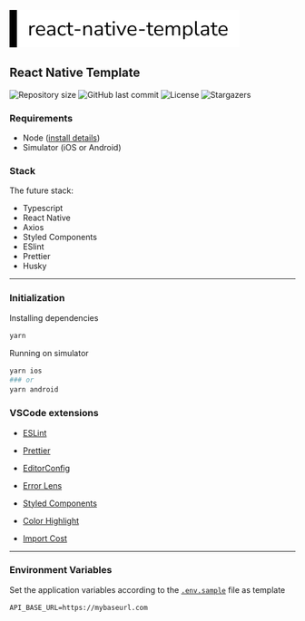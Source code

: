 ![react-native-template](public/react-native-template.png)

## React Native Template

<img alt="Repository size" src="https://img.shields.io/github/repo-size/caiobatis/react-native-template">
<img alt="GitHub last commit" src="https://img.shields.io/github/last-commit/caiobatis/react-native-template">
<img alt="License" src="https://img.shields.io/badge/license-MIT-brightgreen">
<img alt="Stargazers" src="https://img.shields.io/github/stars/caiobatis/react-native-template?style=social">

### Requirements

- Node ([install details](https://github.com/nvm-sh/nvm#nvmrc))
- Simulator (iOS or Android)


### Stack

The future stack:

- Typescript
- React Native
- Axios
- Styled Components
- ESlint
- Prettier
- Husky

---

### Initialization

Installing dependencies

```bash
yarn
```

Running on simulator

```bash
yarn ios
### or
yarn android
```

### VSCode extensions

- [ESLint](https://marketplace.visualstudio.com/items?itemName=dbaeumer.vscode-eslint)

- [Prettier](https://marketplace.visualstudio.com/items?itemName=esbenp.prettier-vscode)

- [EditorConfig](https://marketplace.visualstudio.com/items?itemName=EditorConfig.EditorConfig)

- [Error Lens](https://marketplace.visualstudio.com/items?itemName=usernamehw.errorlens)

- [Styled Components](https://marketplace.visualstudio.com/items?itemName=jpoissonnier.vscode-styled-components)

- [Color Highlight](https://marketplace.visualstudio.com/items?itemName=naumovs.color-highlight)

- [Import Cost](https://marketplace.visualstudio.com/items?itemName=wix.vscode-import-cost)

---

### Environment Variables

Set the application variables according to the [`.env.sample`](.env.sample) file as template

```
API_BASE_URL=https://mybaseurl.com
```